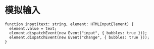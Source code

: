 # 模拟输入

```ts:no-line-numbers twoslash
function input(text: string, element: HTMLInputElement) {
  element.value = text;
  element.dispatchEvent(new Event("input", { bubbles: true }));
  element.dispatchEvent(new Event("change", { bubbles: true }));
}
```
